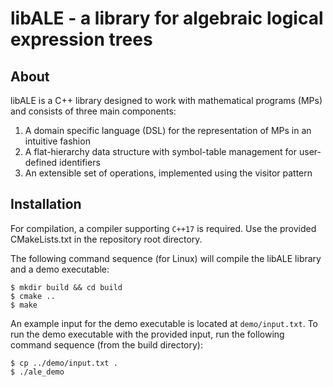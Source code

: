 # libALE - a library for algebraic logical expression trees

## About

libALE is a C++ library designed to work with mathematical programs (MPs) and consists of three main components:

1. A domain specific language (DSL) for the representation of MPs in an intuitive fashion
2. A flat-hierarchy data structure with symbol-table management for user-defined identifiers
3. An extensible set of operations, implemented using the visitor pattern

## Installation

For compilation, a compiler supporting `C++17` is required.
Use the provided CMakeLists.txt in the repository root directory.

The following command sequence (for Linux) will compile the libALE library and a demo executable:

    $ mkdir build && cd build
    $ cmake ..
    $ make

An example input for the demo executable is located at `demo/input.txt`.
To run the demo executable with the provided input, run the following command sequence (from the build directory):

    $ cp ../demo/input.txt .
    $ ./ale_demo
